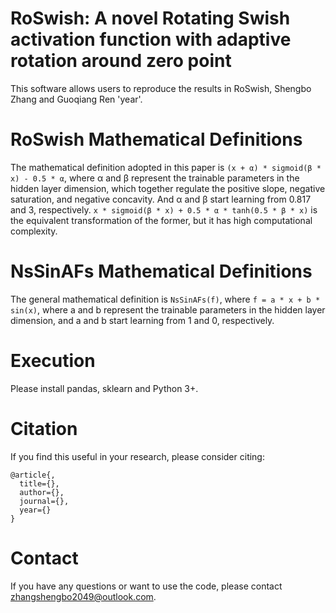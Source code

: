 # RoSwish: A novel Rotating Swish activation function with adaptive rotation around zero point
This software allows users to reproduce the results in RoSwish, Shengbo Zhang and Guoqiang Ren 'year'.

# RoSwish Mathematical Definitions
The mathematical definition adopted in this paper is `(x + α) * sigmoid(β * x) - 0.5 * α`, where α and β represent the trainable parameters in the hidden layer dimension, which together regulate the positive slope, negative saturation, and negative concavity. And α and β start learning from 0.817 and 3, respectively. `x * sigmoid(β * x) + 0.5 * α * tanh(0.5 * β * x)` is the equivalent transformation of the former, but it has high computational complexity.

# NsSinAFs Mathematical Definitions
The general mathematical definition is `NsSinAFs(f)`, where `f = a * x + b * sin(x)`, where a and b represent the trainable parameters in the hidden layer dimension, and a and b start learning from 1 and 0, respectively.

# Execution
Please install pandas, sklearn and Python 3+.

# Citation
If you find this useful in your research, please consider citing:

    @article{,
      title={},
      author={},
      journal={},
      year={}
    }

# Contact
If you have any questions or want to use the code, please contact zhangshengbo2049@outlook.com.
